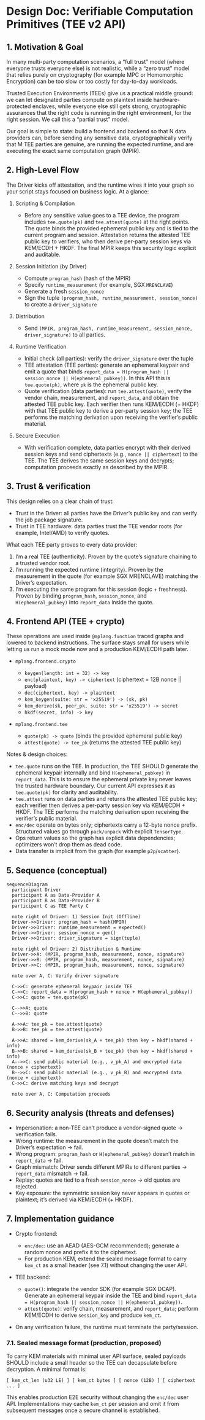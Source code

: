 # Design Doc: Verifiable Computation Primitives (TEE v2 API)

## 1. Motivation & Goal

In many multi-party computation scenarios, a “full trust” model (where everyone
trusts everyone else) is not realistic, while a “zero trust” model that relies
purely on cryptography (for example MPC or Homomorphic Encryption) can be too
slow or too costly for day-to-day workloads.

Trusted Execution Environments (TEEs) give us a practical middle ground: we can
let designated parties compute on plaintext inside hardware-protected enclaves,
while everyone else still gets strong, cryptographic assurances that the right
code is running in the right environment, for the right session. We call this a
“partial trust” model.

Our goal is simple to state: build a frontend and backend so that N data
providers can, before sending any sensitive data, cryptographically verify that
M TEE parties are genuine, are running the expected runtime, and are executing
the exact same computation graph (MPIR).

## 2. High-Level Flow

The Driver kicks off attestation, and the runtime wires it into your graph so
your script stays focused on business logic. At a glance:

1. Scripting & Compilation

   - Before any sensitive value goes to a TEE device, the program includes
     `tee.quote(pk)` and `tee.attest(quote)` at the right points. The quote binds
     the provided ephemeral public key and is tied to the current program and
     session. Attestation returns the attested TEE public key to verifiers, who
     then derive per-party session keys via KEM/ECDH + HKDF. The final MPIR keeps
     this security logic explicit and auditable.

1. Session Initiation (by Driver)

   - Compute `program_hash` (hash of the MPIR)
   - Specify `runtime_measurement` (for example, SGX `MRENCLAVE`)
   - Generate a fresh `session_nonce`
   - Sign the tuple `(program_hash, runtime_measurement, session_nonce)` to create
           a `driver_signature`

1. Distribution

   - Send `(MPIR, program_hash, runtime_measurement, session_nonce,
     driver_signature)` to all parties.

1. Runtime Verification

   - Initial check (all parties): verify the `driver_signature` over the tuple
   - TEE attestation (TEE parties): generate an ephemeral keypair and emit a quote
     that binds `report_data = H(program_hash || session_nonce ||
     H(ephemeral_pubkey))`. In this API this is `tee.quote(pk)`, where `pk` is the
     ephemeral public key.
   - Quote verification (data parties): run `tee.attest(quote)`, verify the vendor
     chain, measurement, and `report_data`, and obtain the attested TEE public key.
     Each verifier then runs KEM/ECDH (+ HKDF) with that TEE public key to derive a
     per-party session key; the TEE performs the matching derivation upon receiving
     the verifier’s public material.

1. Secure Execution

   - With verification complete, data parties encrypt with their derived session
     keys and send ciphertexts (e.g., `nonce || ciphertext`) to the TEE. The TEE
     derives the same session keys and decrypts; computation proceeds exactly as
     described by the MPIR.

## 3. Trust & verification

This design relies on a clear chain of trust:

- Trust in the Driver: all parties have the Driver’s public key and can verify
  the job package signature.
- Trust in TEE hardware: data parties trust the TEE vendor roots (for example,
  Intel/AMD) to verify quotes.

What each TEE party proves to every data provider:

1. I’m a real TEE (authenticity). Proven by the quote’s signature chaining to a
  trusted vendor root.
2. I’m running the expected runtime (integrity). Proven by the measurement in
  the quote (for example SGX MRENCLAVE) matching the Driver’s expectation.
3. I’m executing the same program for this session (logic + freshness). Proven
  by binding `program_hash`, `session_nonce`, and `H(ephemeral_pubkey)` into
  `report_data` inside the quote.

## 4. Frontend API (TEE + crypto)

These operations are used inside `@mplang.function` traced graphs and lowered to
backend instructions. The surface stays small for users while letting us run a
mock mode now and a production KEM/ECDH path later.

- `mplang.frontend.crypto`
  - `keygen(length: int = 32) -> key`
  - `enc(plaintext, key) -> ciphertext` (ciphertext = 12B nonce || payload)
  - `dec(ciphertext, key) -> plaintext`
  - `kem_keygen(suite: str = 'x25519') -> (sk, pk)`
  - `kem_derive(sk, peer_pk, suite: str = 'x25519') -> secret`
  - `hkdf(secret, info) -> key`

- `mplang.frontend.tee`
  - `quote(pk) -> quote` (binds the provided ephemeral public key)
  - `attest(quote) -> tee_pk` (returns the attested TEE public key)

Notes & design choices:

- `tee.quote` runs on the TEE. In production, the TEE SHOULD generate the
  ephemeral keypair internally and bind `H(ephemeral_pubkey)` in `report_data`.
  This is to ensure the ephemeral private key never leaves the trusted hardware
  boundary. Our current API expresses it as `tee.quote(pk)` for clarity and
  auditability.
- `tee.attest` runs on data parties and returns the attested TEE public key;
  each verifier then derives a per-party session key via KEM/ECDH + HKDF. The
  TEE performs the matching derivation upon receiving the verifier’s public
  material.
- `enc/dec` operate on bytes only; ciphertexts carry a 12-byte nonce prefix.
  Structured values go through `pack/unpack` with explicit `TensorType`.
- Ops return values so the graph has explicit data dependencies; optimizers
  won’t drop them as dead code.
- Data transfer is implicit from the graph (for example `p2p`/`scatter`).

## 5. Sequence (conceptual)

```mermaid
sequenceDiagram
  participant Driver
  participant A as Data-Provider A
  participant B as Data-Provider B
  participant C as TEE Party C

  note right of Driver: 1) Session Init (Offline)
  Driver->>Driver: program_hash = hash(MPIR)
  Driver->>Driver: runtime_measurement = expected()
  Driver->>Driver: session_nonce = gen()
  Driver->>Driver: driver_signature = sign(tuple)

  note right of Driver: 2) Distribution & Runtime
  Driver->>A: (MPIR, program_hash, measurement, nonce, signature)
  Driver->>B: (MPIR, program_hash, measurement, nonce, signature)
  Driver->>C: (MPIR, program_hash, measurement, nonce, signature)

  note over A, C: Verify driver signature

  C->>C: generate ephemeral keypair inside TEE
  C->>C: report_data = H(program_hash + nonce + H(ephemeral_pubkey))
  C->>C: quote = tee.quote(pk)

  C-->>A: quote
  C-->>B: quote

  A->>A: tee_pk = tee.attest(quote)
  B->>B: tee_pk = tee.attest(quote)

  A->>A: shared = kem_derive(sk_A + tee_pk) then key = hkdf(shared + info)
  B->>B: shared = kem_derive(sk_B + tee_pk) then key = hkdf(shared + info)
  A-->>C: send public material (e.g., v_pk_A) and encrypted data (nonce + ciphertext)
  B-->>C: send public material (e.g., v_pk_B) and encrypted data (nonce + ciphertext)
  C->>C: derive matching keys and decrypt

  note over A, C: Computation proceeds
```

## 6. Security analysis (threats and defenses)

- Impersonation: a non-TEE can’t produce a vendor-signed quote → verification fails.
- Wrong runtime: the measurement in the quote doesn’t match the Driver’s expectation → fail.
- Wrong program: `program_hash` or `H(ephemeral_pubkey)` doesn’t match in `report_data` → fail.
- Graph mismatch: Driver sends different MPIRs to different parties → `report_data` mismatch → fail.
- Replay: quotes are tied to a fresh `session_nonce` → old quotes are rejected.
- Key exposure: the symmetric session key never appears in quotes or plaintext; it’s derived via KEM/ECDH (+ HKDF).

## 7. Implementation guidance

- Crypto frontend:
  - `enc/dec`: use an AEAD (AES-GCM recommended); generate a random nonce and
    prefix it to the ciphertext.
  - For production KEM, extend the sealed message format to carry `kem_ct` as a
    small header (see 7.1) without changing the user API.

- TEE backend:
  - `quote()`: integrate the vendor SDK (for example SGX DCAP). Generate an
    ephemeral keypair inside the TEE and bind
    `report_data = H(program_hash || session_nonce || H(ephemeral_pubkey))`.
  - `attest(quote)`: verify chain, measurement, and `report_data`; perform
    KEM/ECDH to derive `session_key` and produce `kem_ct`.

- On any verification failure, the runtime must terminate the party/session.

### 7.1. Sealed message format (production, proposed)

To carry KEM materials with minimal user API surface, sealed payloads SHOULD
include a small header so the TEE can decapsulate before decryption. A minimal
format is:

```text
[ kem_ct_len (u32 LE) ] [ kem_ct bytes ] [ nonce (12B) ] [ ciphertext ... ]
```

This enables production E2E security without changing the `enc/dec` user API.
Implementations may cache `kem_ct` per session and omit it from subsequent
messages once a secure channel is established.
